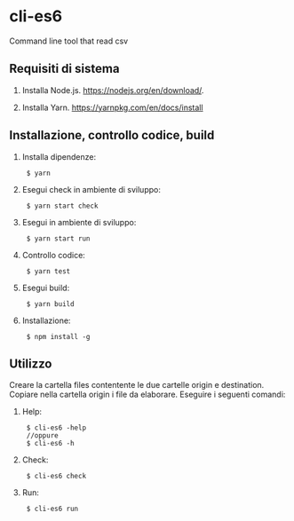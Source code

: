 # cli-es6
Command line tool that read csv

Requisiti di sistema
-----------
1. Installa Node.js.
   https://nodejs.org/en/download/.
   
2. Installa Yarn.
   https://yarnpkg.com/en/docs/install

Installazione, controllo codice, build
----------

1. Installa dipendenze:

        $ yarn

2. Esegui check in ambiente di sviluppo:

        $ yarn start check

3. Esegui in ambiente di sviluppo:

        $ yarn start run

4. Controllo codice:

        $ yarn test

5. Esegui build:

        $ yarn build
        
6. Installazione:

        $ npm install -g

Utilizzo
-----------

Creare la cartella files contentente le due cartelle origin e destination.
Copiare nella cartella origin i file da elaborare.
Eseguire i seguenti comandi:

1. Help:

        $ cli-es6 -help
        //oppure
        $ cli-es6 -h
        
2. Check:

        $ cli-es6 check
        
3. Run:

        $ cli-es6 run
